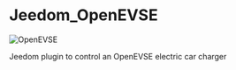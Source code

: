 # Jeedom_OpenEVSE

![OpenEVSE](https://sattaz.github.io/Jeedom_OpenEVSE/pictures/openevse_icon.png)

Jeedom plugin to control an OpenEVSE electric car charger
